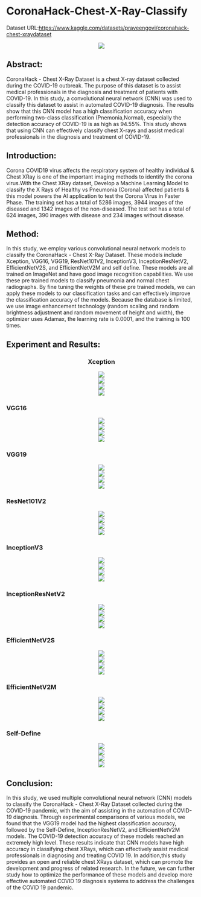 # CoronaHack-Chest-X-Ray-Classify
 
Dataset URL:https://www.kaggle.com/datasets/praveengovi/coronahack-chest-xraydataset

<div align="center">
<img src="https://github.com/Wade0125Studio/CoronaHack-Chest-X-Ray-Classify/blob/main/img/AI-Covid19-Logo.jpg">
</div>


<h2>Abstract:</h2>
CoronaHack - Chest X-Ray Dataset is a chest X-ray dataset collected during the COVID-19 outbreak. The purpose of this dataset is to assist medical professionals in the diagnosis and treatment of patients with COVID-19. In this study, a convolutional neural network (CNN) was used to classify this dataset to assist in automated COVID-19 diagnosis. The results show that this CNN model has a high classification accuracy when performing two-class classification (Pnemonia,Normal), especially the detection accuracy of COVID-19 is as high as 94.55%. This study shows that using CNN can effectively classify chest X-rays and assist medical professionals in the diagnosis and treatment of COVID-19.
<h2>Introduction:</h2>
Corona COVID19 virus affects the respiratory system of healthy individual & Chest XRay is one of the important imaging methods to identify the corona virus.With the Chest XRay dataset, Develop a Machine Learning Model to classify the X Rays of Healthy vs Pneumonia (Corona) affected patients & this model powers the AI application to test the Corona Virus in Faster Phase.
The training set has a total of 5286 images, 3944 images of the diseased and 1342 images of the non-diseased. The test set has a total of 624 images, 390 images with disease and 234 images without disease.

<h2>Method:</h2>
In this study, we employ various convolutional neural network models to classify the CoronaHack - Chest X-Ray Dataset. These models include Xception, VGG16, VGG19, ResNet101V2, InceptionV3, InceptionResNetV2, EfficientNetV2S, and EfficientNetV2M and self define.
These models are all trained on ImageNet and have good image recognition capabilities. We use these pre trained models to classify pneumonia and normal chest radiographs. By fine tuning the weights of these pre trained models, we can apply these models to our classification tasks and can effectively improve the classification accuracy of the models.
Because the database is limited, we use image enhancement technology (random scaling and random brightness adjustment and random movement of height and width), the optimizer uses Adamax, the learning rate is 0.0001, and the training is 100 times.
<h2>Experiment and Results:</h2>
<h3 align="center">Xception</h3>
<div align="center">
<img src="https://github.com/Wade0125Studio/CoronaHack-Chest-X-Ray-Classify/blob/main/img/Training_history%20Xception.png">
</div>
<div align="center">
<img src="https://github.com/Wade0125Studio/CoronaHack-Chest-X-Ray-Classify/blob/main/img/Confusion%20Matrix%20Xception.png">
</div>
<div align="center">
<img src="https://github.com/Wade0125Studio/CoronaHack-Chest-X-Ray-Classify/blob/main/img/Xception-Results.png">
</div>
<div align="center">
<img src="https://github.com/Wade0125Studio/CoronaHack-Chest-X-Ray-Classify/blob/main/img/Xception%20results%20EX.png">
</div>

<h3>VGG16</h3>
<div align="center">
<img src="https://github.com/Wade0125Studio/CoronaHack-Chest-X-Ray-Classify/blob/main/img/Training_history%20VGG16.png">
</div>
<div align="center">
<img src="https://github.com/Wade0125Studio/CoronaHack-Chest-X-Ray-Classify/blob/main/img/Confusion%20Matrix%20VGG16.png">
</div>
<div align="center">
<img src="https://github.com/Wade0125Studio/CoronaHack-Chest-X-Ray-Classify/blob/main/img/VGG16-Results.png">
</div>
<div align="center">
<img src="https://github.com/Wade0125Studio/CoronaHack-Chest-X-Ray-Classify/blob/main/img/VGG16%20results%20EX.png">
</div>
<h3>VGG19</h3>
<div align="center">
<img src="https://github.com/Wade0125Studio/CoronaHack-Chest-X-Ray-Classify/blob/main/img/Training_history%20VGG19.png">
</div>
<div align="center">
<img src="https://github.com/Wade0125Studio/CoronaHack-Chest-X-Ray-Classify/blob/main/img/Confusion%20Matrix%20VGG19.png">
</div>
<div align="center">
<img src="https://github.com/Wade0125Studio/CoronaHack-Chest-X-Ray-Classify/blob/main/img/VGG19-Results.png">
</div>
<div align="center">
<img src="https://github.com/Wade0125Studio/CoronaHack-Chest-X-Ray-Classify/blob/main/img/VGG19%20results%20EX.png">
</div>
<h3>ResNet101V2</h3>
<div align="center">
<img src="https://github.com/Wade0125Studio/CoronaHack-Chest-X-Ray-Classify/blob/main/img/Training_history%20ResNet101V2.png">
</div>
<div align="center">
<img src="https://github.com/Wade0125Studio/CoronaHack-Chest-X-Ray-Classify/blob/main/img/Confusion%20Matrix%20ResNet101V2.png">
</div>
<div align="center">
<img src="https://github.com/Wade0125Studio/CoronaHack-Chest-X-Ray-Classify/blob/main/img/ResNet101V2-Results.png">
</div>
<div align="center">
<img src="https://github.com/Wade0125Studio/CoronaHack-Chest-X-Ray-Classify/blob/main/img/ResNet101V2%20Results%20EX.png">
</div>
<h3>InceptionV3</h3>
<div align="center">
<img src="https://github.com/Wade0125Studio/CoronaHack-Chest-X-Ray-Classify/blob/main/img/Training_history%20InceptionV3.png">
</div>
<div align="center">
<img src="https://github.com/Wade0125Studio/CoronaHack-Chest-X-Ray-Classify/blob/main/img/Confusion%20Matrix%20InceptionV3.png">
</div>
<div align="center">
<img src="https://github.com/Wade0125Studio/CoronaHack-Chest-X-Ray-Classify/blob/main/img/InceptionV3-Results.png">
</div>
<div align="center">
<img src="https://github.com/Wade0125Studio/CoronaHack-Chest-X-Ray-Classify/blob/main/img/InceptionV3%20Results%20EX.png">
</div>

<h3>InceptionResNetV2</h3>
<div align="center">
<img src="https://github.com/Wade0125Studio/CoronaHack-Chest-X-Ray-Classify/blob/main/img/Training_history%20InceptionResNetV2.png">
</div>
<div align="center">
<img src="https://github.com/Wade0125Studio/CoronaHack-Chest-X-Ray-Classify/blob/main/img/Confusion%20Matrix%20InceptionResNetV2.png">
</div>
<div align="center">
<img src="https://github.com/Wade0125Studio/CoronaHack-Chest-X-Ray-Classify/blob/main/img/InceptionResNetV2-Result.png">
</div>
<div align="center">
<img src="https://github.com/Wade0125Studio/CoronaHack-Chest-X-Ray-Classify/blob/main/img/InceptionResNetV2%20Results%20EX.png">
</div>
<h3>EfficientNetV2S</h3>
<div align="center">
<img src="https://github.com/Wade0125Studio/CoronaHack-Chest-X-Ray-Classify/blob/main/img/Training_history%20EfficientNetV2S.png">
</div>
<div align="center">
<img src="https://github.com/Wade0125Studio/CoronaHack-Chest-X-Ray-Classify/blob/main/img/Confusion%20Matrix%20EfficientNetV2S.png">
</div>
<div align="center">
<img src="https://github.com/Wade0125Studio/CoronaHack-Chest-X-Ray-Classify/blob/main/img/EfficientNetV2S-Result.png">
</div>
<div align="center">
<img src="https://github.com/Wade0125Studio/CoronaHack-Chest-X-Ray-Classify/blob/main/img/EfficientNetV2S%20Results%20EX.png">
</div>
<h3>EfficientNetV2M</h3>
<div align="center">
<img src="https://github.com/Wade0125Studio/CoronaHack-Chest-X-Ray-Classify/blob/main/img/Training_history%20EfficientNetV2M.png">
</div>
<div align="center">
<img src="https://github.com/Wade0125Studio/CoronaHack-Chest-X-Ray-Classify/blob/main/img/Confusion%20Matrix%20EfficientNetV2M.png">
</div>
<div align="center">
<img src="https://github.com/Wade0125Studio/CoronaHack-Chest-X-Ray-Classify/blob/main/img/EfficientNetV2M-Resultpng.PNG">
</div>
<div align="center">
<img src="https://github.com/Wade0125Studio/CoronaHack-Chest-X-Ray-Classify/blob/main/img/EfficientNetV2M%20Results%20EX.png">
</div>
<h3>Self-Define</h3>
<div align="center">
<img src="https://github.com/Wade0125Studio/CoronaHack-Chest-X-Ray-Classify/blob/main/img/Training_history%20self-define.png">
</div>
<div align="center">
<img src="https://github.com/Wade0125Studio/CoronaHack-Chest-X-Ray-Classify/blob/main/img/Confusion%20Matrix%20Self-Define.png">
</div>
<div align="center">
<img src="https://github.com/Wade0125Studio/CoronaHack-Chest-X-Ray-Classify/blob/main/img/Self-Define-Result.png">
</div>
<div align="center">
<img src="https://github.com/Wade0125Studio/CoronaHack-Chest-X-Ray-Classify/blob/main/img/Self-Define%20Results%20EX.png">
</div>


<h2>Conclusion:</h2>
In this study, we used multiple convolutional neural network (CNN) models to classify the CoronaHack - Chest X-Ray Dataset collected during the COVID-19 pandemic, with the aim of assisting in the automation of COVID-19 diagnosis. Through experimental comparisons of various models, we found that the VGG19 model had the highest classification accuracy, followed by the Self-Define, InceptionResNetV2, and EfficientNetV2M models. The COVID-19 detection accuracy of these models reached an extremely high level.
These results indicate that CNN models have high accuracy in classifying chest
XRays, which can effectively assist medical professionals in diagnosing and treating COVID 19. In addition,this study provides an open and reliable chest XRays dataset, which can promote the development and progress of related research.
In the future, we can further study how to optimize the performance of these models and develop more effective automated COVID 19 diagnosis systems to address the challenges of the COVID 19 pandemic.




